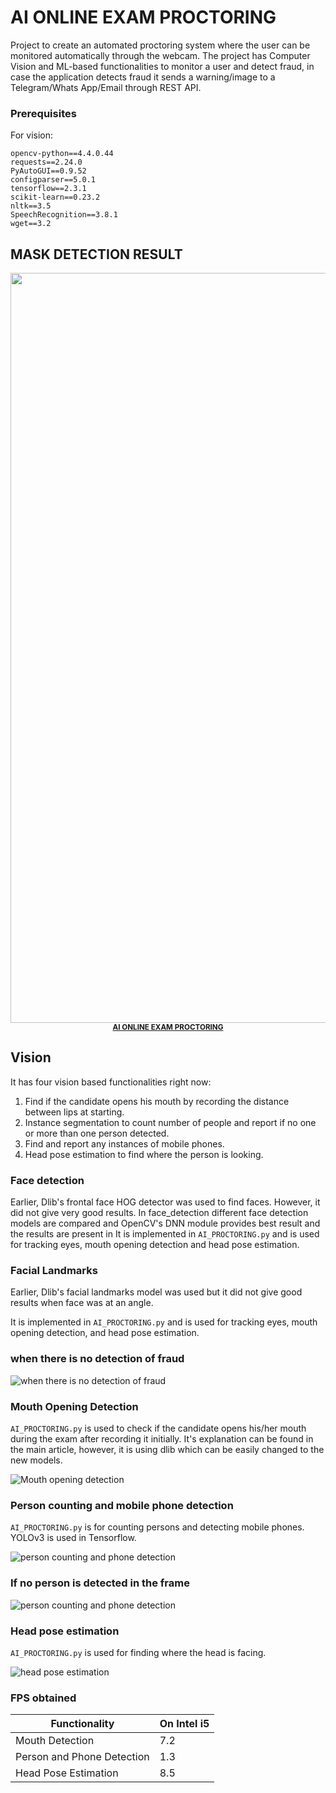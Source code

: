 # AI ONLINE EXAM PROCTORING

Project to create an automated proctoring system where the user can be monitored automatically through the webcam. The project has Computer Vision and ML-based functionalities to monitor a user and detect fraud, in case the application detects fraud it sends a warning/image to a Telegram/Whats App/Email through REST API.

### Prerequisites

For vision:
```
opencv-python==4.4.0.44
requests==2.24.0
PyAutoGUI==0.9.52
configparser==5.0.1
tensorflow==2.3.1
scikit-learn==0.23.2
nltk==3.5
SpeechRecognition==3.8.1
wget==3.2
```

## MASK DETECTION RESULT

<p align="center">
    <img src="SAMPLES/sample.gif", width="1200">
    <br>
    <sup><a href="https://github.com/raj713335/AI_ONLINE_EXAM_PROCTORING" target="_blank"><strong>AI ONLINE EXAM PROCTORING</strong></a></sup>
</p>


## Vision

It has four vision based functionalities right now:

1. Find if the candidate opens his mouth by recording the distance between lips at starting.
2. Instance segmentation to count number of people and report if no one or more than one person detected.
3. Find and report any instances of mobile phones.
4. Head pose estimation to find where the person is looking.


### Face detection

Earlier, Dlib's frontal face HOG detector was used to find faces. However, it did not give very good results. In face_detection different face detection models are compared and OpenCV's DNN module provides best result and the results are present in
It is implemented in `AI_PROCTORING.py` and is used for tracking eyes, mouth opening detection and head pose estimation.


### Facial Landmarks
Earlier, Dlib's facial landmarks model was used but it did not give good results when face was at an angle.

It is implemented in `AI_PROCTORING.py` and is used for tracking eyes, mouth opening detection, and head pose estimation.

### when there is no detection of fraud 
![when there is no detection of fraud ](../../blob/master/SAMPLES/0.png)

### Mouth Opening Detection
`AI_PROCTORING.py` is used to check if the candidate opens his/her mouth during the exam after recording it initially. It's explanation can be found in the main article, however, it is using dlib which can be easily changed to the new models.

![Mouth opening detection](../../blob/master/SAMPLES/5.jpg)

### Person counting and mobile phone detection
`AI_PROCTORING.py` is for counting persons and detecting mobile phones. YOLOv3 is used in Tensorflow.

![person counting and phone detection](../../blob/master/SAMPLES/4.jpg)


### If no person is detected in the frame
![person counting and phone detection](../../blob/master/SAMPLES/1.jpg)

### Head pose estimation
`AI_PROCTORING.py` is used for finding where the head is facing. 

![head pose estimation](../../blob/master/SAMPLES/2.jpg)



### FPS obtained

Functionality | On Intel i5
--- | ---
Mouth Detection | 7.2
Person and Phone Detection | 1.3
Head Pose Estimation | 8.5



